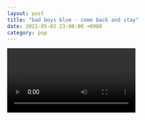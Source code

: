 ```yaml
---
layout: post
title: "bad boys blue - come back and stay"
date: 2021-05-02 23:00:00 +0900
category: pop
---
```


<div class="video-container">
    <video id="player" class="video-js vjs-default-skin vjs-big-play-centered" data-json="/public/json/pop/bad boys blue - come back and stay.json"></video>
</div>

```
```